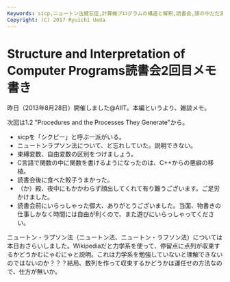 ```yaml
---
Keywords: sicp,ニュートン法健忘症,計算機プログラムの構造と解釈,読書会,頭の中だだ漏らし
Copyright: (C) 2017 Ryuichi Ueda
---
```


# <!--:ja-->Structure and Interpretation of Computer Programs読書会2回目メモ書き<!--:-->
<!--:ja-->昨日（2013年8月28日）開催しました@AIIT。本編というより、雑談メモ。

次回は1.2 "Procedures and the Processes They Generate"から。

<ul>
	<li>sicpを「シクピー」と呼ぶ一派がいる。</li>
	<li>ニュートンラプソン法について、ど忘れしていた。説明できない。</li>
	<li>束縛変数、自由変数の区別をつけましょう。</li>
	<li>C言語で関数の中に関数を書けるようになったのは、C++からの悪癖の移植。</li>
	<li>読書会後に食べた餃子うまかった。</li>
	<li>（か）殿、夜中にもかかわらず顔出してくれて有り難うございます。ご足労かけました。</li>
	<li>読書会前にいらっしゃった御大、ありがとうございました。当面、物書きの仕事しかなく時間には自由が利くので、また遊びにいらっしゃってください。</li>
</ul>


ニュートン・ラプソン法（ニュートン法、ニュートン・ラフソン法）については本日おさらいしました。Wikipediaだと力学系を使って、停留点に点列が収束するかどうかむにゃむにゃと説明。これは力学系を勉強していないと理解できないのではないのか？？？結局、数列を作って収束するかどうかは運任せの方法なので、仕方が無いか。<!--:-->
